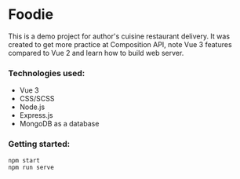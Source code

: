 # Foodie

This is a demo project for author's cuisine restaurant delivery. 
It was created to get more practice at Composition API, note Vue 3 features compared to Vue 2 and learn how to build web server.

### Technologies used:

- Vue 3
- CSS/SCSS
- Node.js
- Express.js
- MongoDB as a database

### Getting started:

```
npm start
npm run serve
```

[comment]: <> (### Lints and fixes files)

[comment]: <> (```)

[comment]: <> (npm run lint)

[comment]: <> (```)

[comment]: <> (### Customize configuration)

[comment]: <> (See [Configuration Reference]&#40;https://cli.vuejs.org/config/&#41;.)
